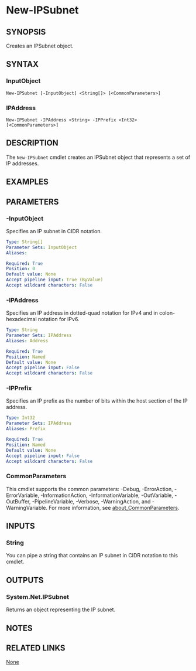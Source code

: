 ﻿---
external help file: PoshToolbox-help.xml
Module Name: PoshToolbox
online version: https://gitlab.com/PoshAJ/PoshToolbox/-/blob/main/docs/New-IPSubnet.md
schema: 2.0.0
---

# New-IPSubnet

## SYNOPSIS

Creates an IPSubnet object.

## SYNTAX

### InputObject

```
New-IPSubnet [-InputObject] <String[]> [<CommonParameters>]
```

### IPAddress

```
New-IPSubnet -IPAddress <String> -IPPrefix <Int32> [<CommonParameters>]
```

## DESCRIPTION

The `New-IPSubnet` cmdlet creates an IPSubnet object that represents a set of IP addresses.

## EXAMPLES

## PARAMETERS

### -InputObject

Specifies an IP subnet in CIDR notation.

```yaml
Type: String[]
Parameter Sets: InputObject
Aliases:

Required: True
Position: 0
Default value: None
Accept pipeline input: True (ByValue)
Accept wildcard characters: False
```

### -IPAddress

Specifies an IP address in dotted-quad notation for IPv4 and in colon-hexadecimal notation for IPv6.

```yaml
Type: String
Parameter Sets: IPAddress
Aliases: Address

Required: True
Position: Named
Default value: None
Accept pipeline input: False
Accept wildcard characters: False
```

### -IPPrefix

Specifies an IP prefix as the number of bits within the host section of the IP address.

```yaml
Type: Int32
Parameter Sets: IPAddress
Aliases: Prefix

Required: True
Position: Named
Default value: None
Accept pipeline input: False
Accept wildcard characters: False
```

### CommonParameters

This cmdlet supports the common parameters: -Debug, -ErrorAction, -ErrorVariable, -InformationAction, -InformationVariable, -OutVariable, -OutBuffer, -PipelineVariable, -Verbose, -WarningAction, and -WarningVariable. For more information, see [about_CommonParameters](http://go.microsoft.com/fwlink/?LinkID=113216).

## INPUTS

### String

You can pipe a string that contains an IP subnet in CIDR notation to this cmdlet.

## OUTPUTS

### System.Net.IPSubnet

Returns an object representing the IP subnet.

## NOTES

## RELATED LINKS

[None]()
